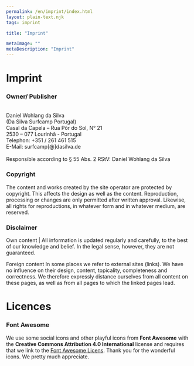 ```yaml
---
permalink: /en/imprint/index.html
layout: plain-text.njk
tags: imprint

title: "Imprint"

metaImage: ""
metaDescription: "Imprint"
---
```


# Imprint

### Owner/ Publisher

<div style="white-space: pre">
Daniel Wohlang da Silva
(Da Silva Surfcamp Portugal)
Casal da Capela – Rua Pôr do Sol, N° 21
2530 – 077 Lourinhã - Portugal
Telephon: +351 / 261 461 515
E-Mail: surfcamp[@]dasilva.de
</div>
<br/>
Responsible according to § 55 Abs. 2 RStV: Daniel Wohlang da Silva


### Copyright

The content and works created by the site operator are protected by copyright. This affects the design as well as the content. Reproduction, processing or changes are only permitted after written approval. Likewise, all rights for reproductions, in whatever form and in whatever medium, are reserved.

### Disclaimer

Own content | All information is updated regularly and carefully, to the best of our knowledge and belief. In the legal sense, however, they are not guaranteed.

Foreign content In some places we refer to external sites (links). We have no influence on their design, content, topicality, completeness and correctness. We therefore expressly distance ourselves from all content on these pages, as well as from all pages to which the linked pages lead.

# Licences

### Font Awesome

We use some social icons and other playful icons from **Font Awesome** with the **Creative Commons Attribution 4.0 International** license and requires that we link to the [Font Awesome Licens](https://fontawesome.com/license). Thank you for the wonderful icons. We pretty much appreciate.
